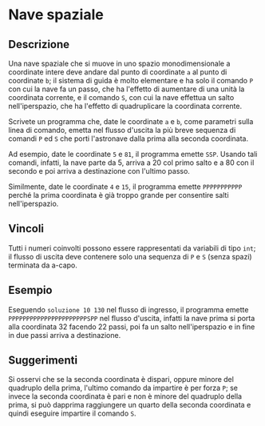 Nave spaziale
=============

Descrizione
-----------

Una nave spaziale che si muove in uno spazio monodimensionale a coordinate
intere deve andare dal punto di coordinate `a` al punto di coordinate `b`; il
sistema di guida è molto elementare e ha solo il comando `P` con cui la nave fa
un passo, che ha l'effetto di aumentare di una unità la coordinata corrente, e
il comando `S`, con cui la nave effettua un salto nell'iperspazio, che ha
l'effetto di quadruplicare la coordinata corrente.

Scrivete un programma che, date le coordinate `a` e `b`, come parametri sulla
linea di comando, emetta nel flusso d'uscita la più breve sequenza di comandi
`P` ed `S` che porti l'astronave dalla prima alla seconda coordinata.

Ad esempio, date le coordinate `5` e `81`, il programma emette `SSP`. Usando
tali comandi, infatti, la nave parte da 5, arriva a 20 col primo salto e a 80
con il secondo e poi arriva a destinazione con l'ultimo passo.

Similmente, date le coordinate `4` e `15`, il programma emette `PPPPPPPPPPP`
perché la prima coordinata è già troppo grande per consentire salti
nell'iperspazio.


Vincoli
-------

Tutti i numeri coinvolti possono essere rappresentati da variabili di tipo
`int`; il flusso di uscita deve contenere solo una sequenza di `P` e `S` (senza
spazi) terminata da a-capo.


Esempio
-------

Eseguendo `soluzione 10 130` nel flusso di ingresso, il programma emette
`PPPPPPPPPPPPPPPPPPPPPPSPP` nel flusso d'uscita, infatti la nave prima si porta
alla coordinata 32 facendo 22 passi, poi fa un salto nell'iperspazio e in fine
in due passi arriva a destinazione.


Suggerimenti
------------

Si osservi che se la seconda coordinata è dispari, oppure minore del quadruplo
della prima, l'ultimo comando da impartire è per forza `P`; se invece la seconda
coordinata è pari e non è minore del quadruplo della prima, si può dapprima
raggiungere un quarto della seconda coordinata e quindi eseguire impartire il
comando `S`.
